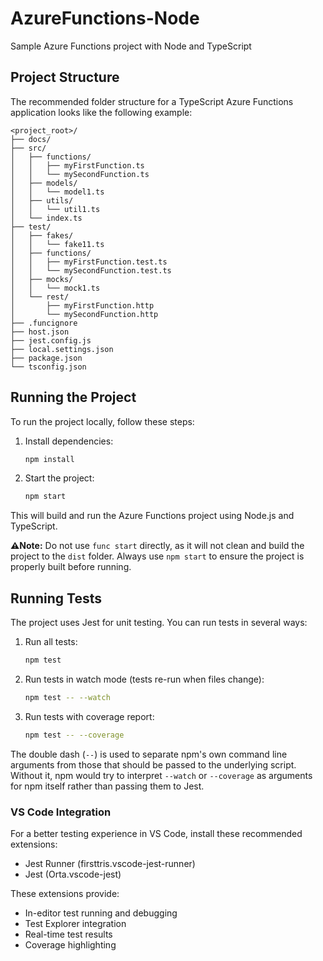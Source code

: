 # AzureFunctions-Node
Sample Azure Functions project with Node and TypeScript

## Project Structure
The recommended folder structure for a TypeScript Azure Functions application looks like the following example:
```text
<project_root>/
├── docs/
├── src/
│   ├── functions/
│   │   ├── myFirstFunction.ts
│   │   └── mySecondFunction.ts
│   ├── models/
│   │   └── model1.ts
│   ├── utils/
│   │   └── util1.ts
│   └── index.ts
├── test/
│   ├── fakes/
│   │   └── fake11.ts
│   ├── functions/
│   │   ├── myFirstFunction.test.ts
│   │   └── mySecondFunction.test.ts
│   ├── mocks/
│   │   └── mock1.ts
│   └── rest/
│       ├── myFirstFunction.http
│       └── mySecondFunction.http
├── .funcignore
├── host.json
├── jest.config.js
├── local.settings.json
├── package.json
└── tsconfig.json
```

## Running the Project

To run the project locally, follow these steps:

1. Install dependencies:
   ```bash
   npm install
   ```
2. Start the project:
   ```bash
   npm start
   ```

This will build and run the Azure Functions project using Node.js and TypeScript.

**⚠️Note:** Do not use `func start` directly, as it will not clean and build the project to the `dist` folder. Always use `npm start` to ensure the project is properly built before running.

## Running Tests

The project uses Jest for unit testing. You can run tests in several ways:

1. Run all tests:
   ```bash
   npm test
   ```

2. Run tests in watch mode (tests re-run when files change):
   ```bash
   npm test -- --watch
   ```

3. Run tests with coverage report:
   ```bash
   npm test -- --coverage
   ```

The double dash (`--`) is used to separate npm's own command line arguments from those that should be passed to the underlying script. Without it, npm would try to interpret `--watch` or `--coverage` as arguments for npm itself rather than passing them to Jest.

### VS Code Integration

For a better testing experience in VS Code, install these recommended extensions:
- Jest Runner (firsttris.vscode-jest-runner)
- Jest (Orta.vscode-jest)

These extensions provide:
- In-editor test running and debugging
- Test Explorer integration
- Real-time test results
- Coverage highlighting

